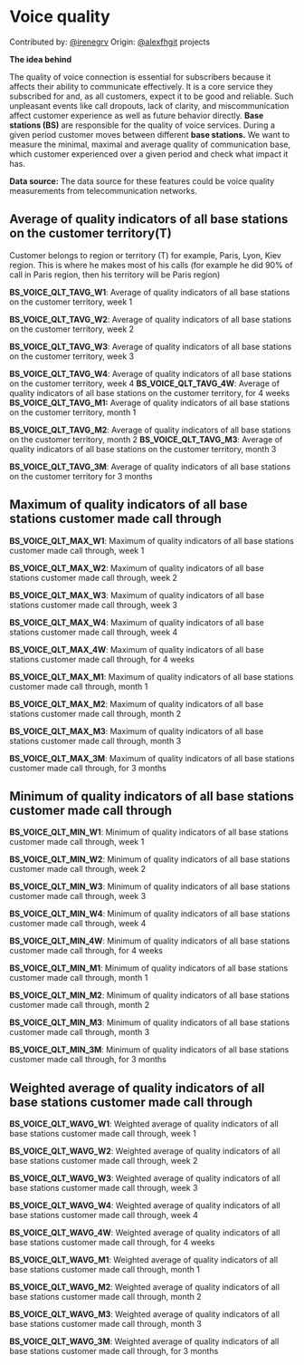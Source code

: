 
# Voice quality

Contributed by: [@irenegrv](https://github.com/IreneGrv) Origin: [@alexfhgit](https://github.com/alexfhgit) projects

**The idea behind**

The quality of voice connection is essential for subscribers because it affects their ability to communicate effectively. It is a core service they subscribed for and, as all customers, expect it to be good and reliable. Such unpleasant events like call dropouts, lack of clarity, and miscommunication affect customer experience as well as future behavior directly. **Base stations (BS)** are responsible for the quality of voice services. During a given period customer moves between different **base stations.** We want to measure the minimal, maximal and average quality of communication base, which customer experienced over a given period and check what impact it has.

**Data source:** The data source for these features could be voice quality measurements from telecommunication networks.

## Average of quality indicators of all base stations on the customer territory(T)

Customer belongs to region or territory (T) for example,  Paris, Lyon, Kiev region. This is where he makes most of his calls (for example he did 90% of call in Paris region, then his territory will be Paris region)

**BS_VOICE_QLT_TAVG_W1**: Average of quality indicators of all base stations on the customer territory, week 1

**BS_VOICE_QLT_TAVG_W2**: Average of quality indicators of all base stations on the customer territory, week 2

**BS_VOICE_QLT_TAVG_W3**: Average of quality indicators of all base stations on the customer territory, week 3

**BS_VOICE_QLT_TAVG_W4**: Average of quality indicators of all base stations on the customer territory, week 4
**BS_VOICE_QLT_TAVG_4W**: Average of quality indicators of all base stations on the customer territory, for 4 weeks
**BS_VOICE_QLT_TAVG_M1:** Average of quality indicators of all base stations on the customer territory, month 1

**BS_VOICE_QLT_TAVG_M2**: Average of quality indicators of all base stations on the customer territory, month 2
**BS_VOICE_QLT_TAVG_M3**: Average of quality indicators of all base stations on the customer territory, month 3

**BS_VOICE_QLT_TAVG_3M**: Average of quality indicators of all base stations on the customer territory for 3 months

## **Maximum** of quality indicators of all base stations customer made call through

**BS_VOICE_QLT_MAX_W1**: Maximum of quality indicators of all base stations customer made call through, week 1

**BS_VOICE_QLT_MAX_W2**: Maximum of quality indicators of all base stations customer made call through, week 2

**BS_VOICE_QLT_MAX_W3**: Maximum of quality indicators of all base stations customer made call through, week 3

**BS_VOICE_QLT_MAX_W4**: Maximum of quality indicators of all base stations customer made call through, week 4

**BS_VOICE_QLT_MAX_4W**: Maximum of quality indicators of all base stations customer made call through, for 4 weeks

**BS_VOICE_QLT_MAX_M1**: Maximum of quality indicators of all base stations customer made call through, month 1

**BS_VOICE_QLT_MAX_M2**: Maximum of quality indicators of all base stations customer made call through, month 2

**BS_VOICE_QLT_MAX_M3**: Maximum of quality indicators of all base stations customer made call through, month 3

**BS_VOICE_QLT_MAX_3M**: Maximum of quality indicators of all base stations customer made call through, for 3 months

## **Minimum** of quality indicators of all base stations customer made call through

**BS_VOICE_QLT_MIN_W1**: Minimum of quality indicators of all base stations customer made call through, week 1

**BS_VOICE_QLT_MIN_W2**: Minimum of quality indicators of all base stations customer made call through, week 2

**BS_VOICE_QLT_MIN_W3**: Minimum of quality indicators of all base stations customer made call through, week 3

**BS_VOICE_QLT_MIN_W4**: Minimum of quality indicators of all base stations customer made call through, week 4

**BS_VOICE_QLT_MIN_4W**: Minimum of quality indicators of all base stations customer made call through, for 4 weeks

**BS_VOICE_QLT_MIN_M1**: Minimum of quality indicators of all base stations customer made call through, month 1 

**BS_VOICE_QLT_MIN_M2**: Minimum of quality indicators of all base stations customer made call through, month 2

**BS_VOICE_QLT_MIN_M3**: Minimum of quality indicators of all base stations customer made call through, month 3

**BS_VOICE_QLT_MIN_3M**: Minimum of quality indicators of all base stations customer made call through, for 3 months

## **Weighted average** of quality indicators of all base stations customer made call through

**BS_VOICE_QLT_WAVG_W1**: Weighted average of quality indicators of all base stations customer made call through, week 1

**BS_VOICE_QLT_WAVG_W2**: Weighted average of quality indicators of all base stations customer made call through, week 2

**BS_VOICE_QLT_WAVG_W3**: Weighted average of quality indicators of all base stations customer made call through, week 3

**BS_VOICE_QLT_WAVG_W4**: Weighted average of quality indicators of all base stations customer made call through, week 4

**BS_VOICE_QLT_WAVG_4W**: Weighted average of quality indicators of all base stations customer made call through, for 4 weeks

**BS_VOICE_QLT_WAVG_M1**: Weighted average of quality indicators of all base stations customer made call through, month 1

**BS_VOICE_QLT_WAVG_M2**: Weighted average of quality indicators of all base stations customer made call through, month 2

**BS_VOICE_QLT_WAVG_M3**: Weighted average of quality indicators of all base stations customer made call through, month 3

**BS_VOICE_QLT_WAVG_3M**: Weighted average of quality indicators of all base stations customer made call through, for 3 months
